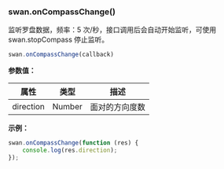 ### swan.onCompassChange()

监听罗盘数据，频率：5 次/秒，接口调用后会自动开始监听，可使用 swan.stopCompass 停止监听。

```js
swan.onCompassChange(callback)
```

**参数值：**

|属性|类型|描述|
|-|-|-|
|direction|Number|面对的方向度数|

**示例：**

```js
swan.onCompassChange(function (res) {
    console.log(res.direction);
});
```